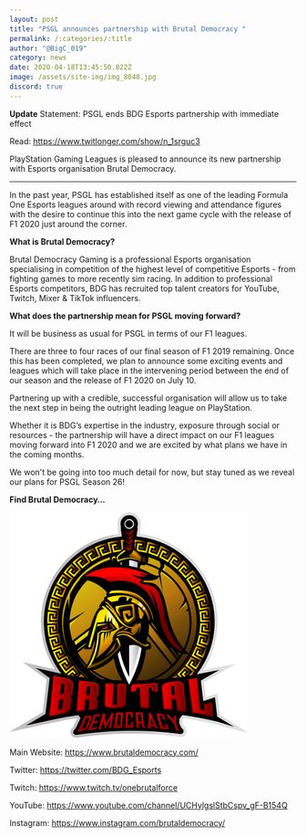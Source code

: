 ```yaml
---
layout: post
title: "PSGL announces partnership with Brutal Democracy "
permalink: /:categories/:title
author: "@BigC_019"
category: news
date: 2020-04-18T13:45:50.822Z
image: /assets/site-img/img_8048.jpg
discord: true
---
```

**Update**
Statement: PSGL ends BDG Esports partnership with immediate effect

Read: https://www.twitlonger.com/show/n_1srguc3

PlayStation Gaming Leagues is pleased to announce its new partnership with Esports organisation Brutal Democracy.
<hr>

<!--more-->

In the past year, PSGL has established itself as one of the leading Formula One Esports leagues around with record viewing and attendance figures with the desire to continue this into the next game cycle with the release of F1 2020 just around the corner.

**What is Brutal Democracy?**

Brutal Democracy Gaming is a professional Esports organisation specialising in competition of the highest level of competitive Esports - from fighting games to more recently sim racing. In addition to professional Esports competitors, BDG has recruited top talent creators for YouTube, Twitch, Mixer & TikTok influencers.

**What does the partnership mean for PSGL moving forward?**

It will be business as usual for PSGL in terms of our F1 leagues.

There are three to four races of our final season of F1 2019 remaining. Once this has been completed, we plan to announce some exciting events and leagues which will take place in the intervening period between the end of our season and the release of F1 2020 on July 10.

Partnering up with a credible, successful organisation will allow us to take the next step in being the outright leading league on PlayStation.

Whether it is BDG’s expertise in the industry, exposure through social or resources - the partnership will have a direct impact on our F1 leagues moving forward into F1 2020 and we are excited by what plans we have in the coming months.

We won't be going into too much detail for now, but stay tuned as we reveal our plans for PSGL Season 26!

**Find Brutal Democracy…**

![](/assets/site-img/bdgbase.png)

Main Website: <https://www.brutaldemocracy.com/>

Twitter: <https://twitter.com/BDG_Esports>

Twitch: <https://www.twitch.tv/onebrutalforce>

YouTube: <https://www.youtube.com/channel/UCHylgslStbCspv_gF-B154Q>

Instagram: <https://www.instagram.com/brutaldemocracy/>